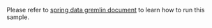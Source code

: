 Please refer to [spring data gremlin document] to learn how to run this sample.


[spring data gremlin document]: https://docs.microsoft.com/azure/developer/java/spring-framework/configure-spring-data-gremlin-java-app-with-cosmos-db